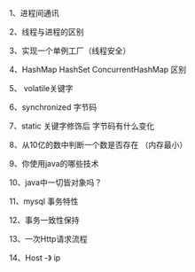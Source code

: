 1、进程间通讯

2、线程与进程的区别

3、实现一个单例工厂（线程安全）

4、HashMap HashSet ConcurrentHashMap 区别

5、 volatile关键字

6、synchronized 字节码

7、static 关键字修饰后 字节码有什么变化

8、从10亿的数中判断一个数是否存在 （内存最小）

9、你使用java的哪些技术

10、java中一切皆对象吗？

11、mysql 事务特性

12、事务一致性保持

13、一次Http请求流程

14、Host -》 ip